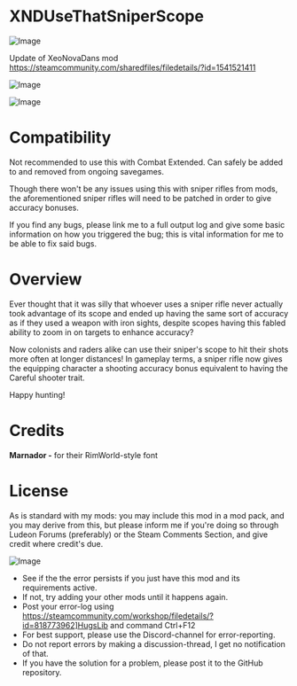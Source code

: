 # XNDUseThatSniperScope

![Image](https://i.imgur.com/buuPQel.png)

Update of XeoNovaDans mod
https://steamcommunity.com/sharedfiles/filedetails/?id=1541521411

![Image](https://i.imgur.com/pufA0kM.png)

	
![Image](https://i.imgur.com/Z4GOv8H.png)


# **Compatibility**

Not recommended to use this with Combat Extended. Can safely be added to and removed from ongoing savegames.

Though there won't be any issues using this with sniper rifles from mods, the aforementioned sniper rifles will need to be patched in order to give accuracy bonuses.

If you find any bugs, please link me to a full output log and give some basic information on how you triggered the bug; this is vital information for me to be able to fix said bugs.

# **Overview**

Ever thought that it was silly that whoever uses a sniper rifle never actually took advantage of its scope and ended up having the same sort of accuracy as if they used a weapon with iron sights, despite scopes having this fabled ability to zoom in on targets to enhance accuracy?

Now colonists and raders alike can use their sniper's scope to hit their shots more often at longer distances! In gameplay terms, a sniper rifle now gives the equipping character a shooting accuracy bonus equivalent to having the Careful shooter trait.

Happy hunting!

# **Credits**

**Marnador -** for their RimWorld-style font

# **License**

As is standard with my mods: you may include this mod in a mod pack, and you may derive from this, but please inform me if you're doing so through Ludeon Forums (preferably) or the Steam Comments Section, and give credit where credit's due.


![Image](https://i.imgur.com/PwoNOj4.png)



-  See if the the error persists if you just have this mod and its requirements active.
-  If not, try adding your other mods until it happens again.
-  Post your error-log using https://steamcommunity.com/workshop/filedetails/?id=818773962]HugsLib and command Ctrl+F12
-  For best support, please use the Discord-channel for error-reporting.
-  Do not report errors by making a discussion-thread, I get no notification of that.
-  If you have the solution for a problem, please post it to the GitHub repository.




